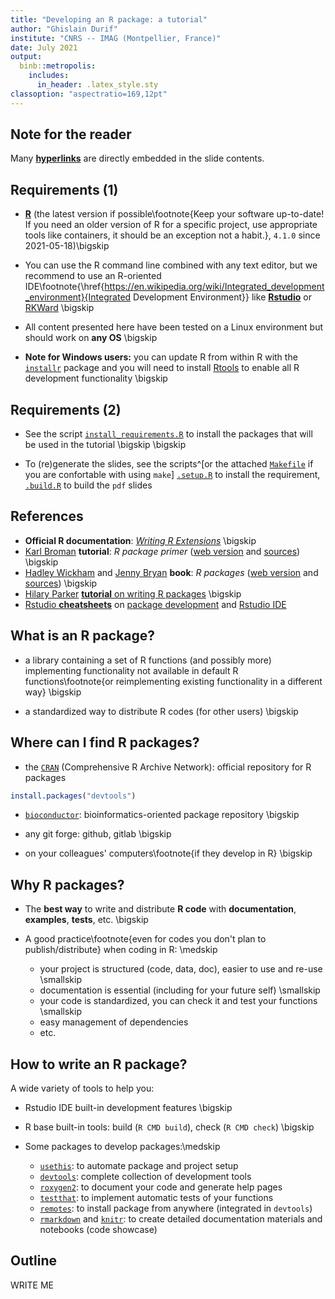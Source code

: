 ```yaml
---
title: "Developing an R package: a tutorial"
author: "Ghislain Durif"
institute: "CNRS -- IMAG (Montpellier, France)"
date: July 2021
output: 
  binb::metropolis:
    includes:
      in_header: .latex_style.sty
classoption: "aspectratio=169,12pt"
---
```


## Note for the reader

Many [**hyperlinks**](https://en.wikipedia.org/wiki/Hyperlink) are directly embedded in the slide contents.

## Requirements (1)

- [**R**](https://www.r-project.org/) (the latest version if possible\footnote{Keep your software up-to-date! If you need an older version of R for a specific project, use appropriate tools like containers, it should be an exception not a habit.}, `4.1.0` since 2021-05-18)\bigskip

- You can use the R command line combined with any text editor, but we recommend to use an R-oriented IDE\footnote{\href{https://en.wikipedia.org/wiki/Integrated_development_environment}{Integrated Development Environment}} like [**Rstudio**](https://www.rstudio.com/products/rstudio/) or [RKWard](https://rkward.kde.org/) \bigskip

- All content presented here have been tested on a Linux environment but should work on **any OS** \bigskip

- **Note for Windows users:** you can update R from within R with the [`installr`](https://www.r-project.org/nosvn/pandoc/installr.html) package and you will need to install [Rtools](https://cran.r-project.org/bin/windows/Rtools/) to enable all R development functionality \bigskip

## Requirements (2)

- See the script [`install_requirements.R`](./install_requirements.R) to install the packages that will be used in the tutorial \bigskip \bigskip

- To (re)generate the slides, see the scripts^[or the attached [`Makefile`](./Makefile) if you are confortable with using `make`] [`.setup.R`](./.setup.R) to install the requirement, [`.build.R`](./.build.R) to build the `pdf` slides

## References

- **Official R documentation**: [_Writing R Extensions_](https://cran.r-project.org/doc/manuals/R-exts.html) \bigskip
- [Karl Broman](https://kbroman.org/) **tutorial**: _R package primer_ ([web version](https://kbroman.org/pkg_primer/) and [sources](https://github.com/kbroman/pkg_primer/)) \bigskip
- [Hadley Wickham](http://had.co.nz/) and [Jenny Bryan](https://jennybryan.org/) **book**: _R packages_ ([web version](https://r-pkgs.org/) and [sources](https://github.com/hadley/r-pkgs)) \bigskip
- [Hilary Parker](https://hilaryparker.com)
[**tutorial** on writing R packages](https://hilaryparker.com/2014/04/29/writing-an-r-package-from-scratch/) \bigskip
- [Rstudio **cheatsheets**](https://github.com/rstudio/cheatsheets) on [package development](https://raw.githubusercontent.com/rstudio/cheatsheets/master/package-development.pdf) and [Rstudio IDE](https://raw.githubusercontent.com/rstudio/cheatsheets/master/rstudio-ide.pdf)

## What is an R package?

- a library containing a set of R functions (and possibly more) implementing functionality not available in default R functions\footnote{or reimplementing existing functionality in a different way} \bigskip

- a standardized way to distribute R codes (for other users) \bigskip

## Where can I find R packages?

- the [`CRAN`](https://cran.r-project.org/) (Comprehensive R Archive Network): official repository for R packages
```R
install.packages("devtools")
```

- [`bioconductor`](https://www.bioconductor.org/): bioinformatics-oriented package repository \bigskip

- any git forge: github, gitlab \bigskip

- on your colleagues' computers\footnote{if they develop in R} \bigskip

## Why R packages?

- The **best way** to write and distribute **R code** with **documentation**,  **examples**, **tests**, etc. \bigskip

- A good practice\footnote{even for codes you don't plan to publish/distribute} when coding in R: \medskip
  - your project is structured (code, data, doc), easier to use and re-use \smallskip
  - documentation is essential (including for your future self)  \smallskip
  - your code is standardized, you can check it and test your functions \smallskip
  - easy management of dependencies
  - etc.

## How to write an R package?

A wide variety of tools to help you:

- Rstudio IDE built-in development features \bigskip

- R base built-in tools: build (`R CMD build`), check (`R CMD check`) \bigskip

- Some packages to develop packages:\medskip
  - [`usethis`](https://usethis.r-lib.org): to automate package and project setup
  - [`devtools`](https://devtools.r-lib.org): complete collection of development tools 
  - [`roxygen2`](https://roxygen2.r-lib.org): to document your code and generate help pages
  - [`testthat`](https://testthat.r-lib.org/): to implement automatic tests of your functions
  - [`remotes`](https://remotes.r-lib.org): to install package from anywhere (integrated in `devtools`)
  - [`rmarkdown`](https://rmarkdown.rstudio.com) and [`knitr`](https://yihui.org/knitr): to create detailed documentation materials and notebooks (code showcase)


## Outline

WRITE ME